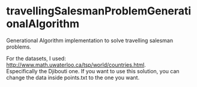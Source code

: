 # travellingSalesmanProblemGenerationalAlgorithm
Generational Algorithm implementation to solve travelling salesman problems.
  
For the datasets, I used:
http://www.math.uwaterloo.ca/tsp/world/countries.html.  
Especifically the Djibouti one. If you want to use this solution, you can change the data inside points.txt to the one you want.
